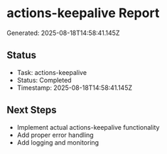 # actions-keepalive Report

Generated: 2025-08-18T14:58:41.145Z

## Status
- Task: actions-keepalive
- Status: Completed
- Timestamp: 2025-08-18T14:58:41.145Z

## Next Steps
- Implement actual actions-keepalive functionality
- Add proper error handling
- Add logging and monitoring
